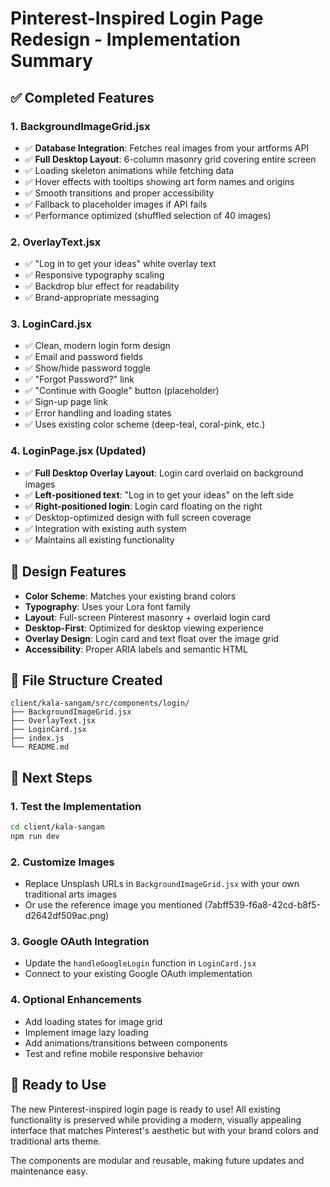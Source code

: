 # Pinterest-Inspired Login Page Redesign - Implementation Summary

## ✅ Completed Features

### 1. **BackgroundImageGrid.jsx** 
- ✅ **Database Integration**: Fetches real images from your artforms API
- ✅ **Full Desktop Layout**: 6-column masonry grid covering entire screen
- ✅ Loading skeleton animations while fetching data
- ✅ Hover effects with tooltips showing art form names and origins
- ✅ Smooth transitions and proper accessibility
- ✅ Fallback to placeholder images if API fails
- ✅ Performance optimized (shuffled selection of 40 images)

### 2. **OverlayText.jsx**
- ✅ "Log in to get your ideas" white overlay text
- ✅ Responsive typography scaling
- ✅ Backdrop blur effect for readability
- ✅ Brand-appropriate messaging

### 3. **LoginCard.jsx**
- ✅ Clean, modern login form design
- ✅ Email and password fields
- ✅ Show/hide password toggle
- ✅ "Forgot Password?" link
- ✅ "Continue with Google" button (placeholder)
- ✅ Sign-up page link
- ✅ Error handling and loading states
- ✅ Uses existing color scheme (deep-teal, coral-pink, etc.)

### 4. **LoginPage.jsx (Updated)**
- ✅ **Full Desktop Overlay Layout**: Login card overlaid on background images
- ✅ **Left-positioned text**: "Log in to get your ideas" on the left side
- ✅ **Right-positioned login**: Login card floating on the right
- ✅ Desktop-optimized design with full screen coverage
- ✅ Integration with existing auth system
- ✅ Maintains all existing functionality

## 🎨 Design Features

- **Color Scheme**: Matches your existing brand colors
- **Typography**: Uses your Lora font family
- **Layout**: Full-screen Pinterest masonry + overlaid login card
- **Desktop-First**: Optimized for desktop viewing experience
- **Overlay Design**: Login card and text float over the image grid
- **Accessibility**: Proper ARIA labels and semantic HTML

## 📁 File Structure Created

```
client/kala-sangam/src/components/login/
├── BackgroundImageGrid.jsx
├── OverlayText.jsx
├── LoginCard.jsx
├── index.js
└── README.md
```

## 🔧 Next Steps

### 1. **Test the Implementation**
```bash
cd client/kala-sangam
npm run dev
```

### 2. **Customize Images**
- Replace Unsplash URLs in `BackgroundImageGrid.jsx` with your own traditional arts images
- Or use the reference image you mentioned (7abff539-f6a8-42cd-b8f5-d2642df509ac.png)

### 3. **Google OAuth Integration**
- Update the `handleGoogleLogin` function in `LoginCard.jsx`
- Connect to your existing Google OAuth implementation

### 4. **Optional Enhancements**
- Add loading states for image grid
- Implement image lazy loading
- Add animations/transitions between components
- Test and refine mobile responsive behavior

## 🚀 Ready to Use

The new Pinterest-inspired login page is ready to use! All existing functionality is preserved while providing a modern, visually appealing interface that matches Pinterest's aesthetic but with your brand colors and traditional arts theme.

The components are modular and reusable, making future updates and maintenance easy.
